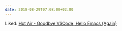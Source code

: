 ```yaml
---
date: 2018-08-29T07:08:00+02:00
---
```


Liked: [Hot Air - Goodbye VSCode, Hello Emacs (Again)](https://hotair.tech/blog/goodbye-vscode/)
